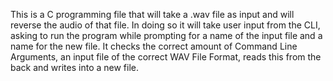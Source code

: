 This is a C programming file that will take a .wav file as input and will reverse the audio of that file. In doing so it will take user input from the CLI, asking to run the program while
prompting for a name of the input file and a name for the new file. It checks the correct amount of Command Line Arguments, an input file of the correct WAV File Format, 
reads this from the back and writes into a new file.
